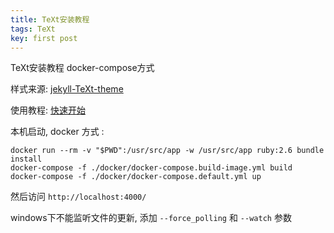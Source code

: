 ```yaml
---
title: TeXt安装教程
tags: TeXt
key: first post
---
```


TeXt安装教程 docker-compose方式

<!--more-->

样式来源: [jekyll-TeXt-theme](https://github.com/kitian616/jekyll-TeXt-theme/)

使用教程: [快速开始](https://tianqi.name/jekyll-TeXt-theme/docs/zh/quick-start)

本机启动, docker 方式 :

```shell
docker run --rm -v "$PWD":/usr/src/app -w /usr/src/app ruby:2.6 bundle install
docker-compose -f ./docker/docker-compose.build-image.yml build
docker-compose -f ./docker/docker-compose.default.yml up
```

然后访问 `http://localhost:4000/`

windows下不能监听文件的更新, 添加 `--force_polling` 和 `--watch` 参数
